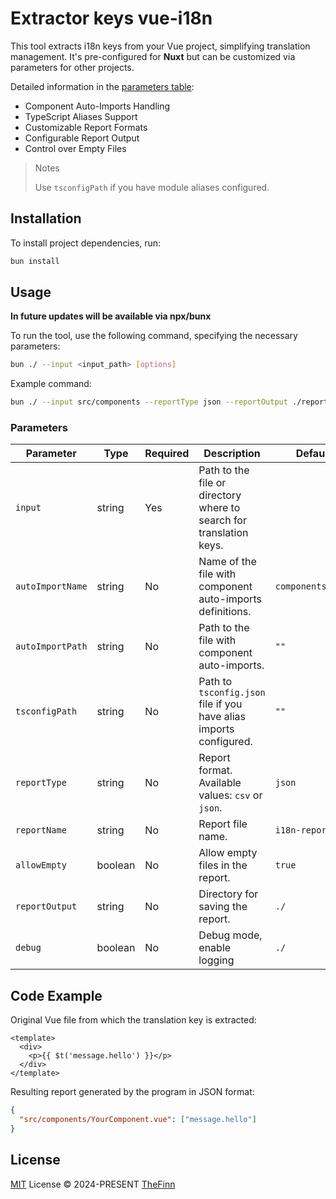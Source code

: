 # Extractor keys vue-i18n

This tool extracts i18n keys from your Vue project, simplifying translation management. It's pre-configured for **Nuxt** but can be customized via parameters for other projects.

Detailed information in the [parameters table](#parameters):

- Component Auto-Imports Handling
- TypeScript Aliases Support
- Customizable Report Formats
- Configurable Report Output
- Control over Empty Files

> Notes
>
> Use `tsconfigPath` if you have module aliases configured.

## Installation

To install project dependencies, run:

```sh
bun install
```

## Usage

**In future updates will be available via npx/bunx**

To run the tool, use the following command, specifying the necessary parameters:

```sh
bun ./ --input <input_path> [options]
```

Example command:

```sh
bun ./ --input src/components --reportType json --reportOutput ./reports
```

### Parameters

| Parameter        | Type    | Required | Description                                                         | Default           |
|------------------|---------| -------- |---------------------------------------------------------------------| ----------------- |
| `input`          | string  | Yes      | Path to the file or directory where to search for translation keys. |                   |
| `autoImportName` | string  | No       | Name of the file with component auto-imports definitions.           | `components.d.ts` |
| `autoImportPath` | string  | No       | Path to the file with component auto-imports.                       | `""`              |
| `tsconfigPath`   | string  | No       | Path to `tsconfig.json` file if you have alias imports configured.  | `""`              |
| `reportType`     | string  | No       | Report format. Available values: `csv` or `json`.                   | `json`            |
| `reportName`     | string  | No       | Report file name.                                                   | `i18n-report`     |
| `allowEmpty`     | boolean | No       | Allow empty files in the report.                                    | `true`            |
| `reportOutput`   | string  | No       | Directory for saving the report.                                    | `./`              |
| `debug`          | boolean | No       | Debug mode, enable logging                                          | `./`              |

## Code Example

Original Vue file from which the translation key is extracted:

```vue
<template>
  <div>
    <p>{{ $t('message.hello') }}</p>
  </div>
</template>
```

Resulting report generated by the program in JSON format:

```json
{
  "src/components/YourComponent.vue": ["message.hello"]
}
```

## License

[MIT](./LICENSE) License &copy; 2024-PRESENT [TheFinn](https://github.com/TheFinn15)
